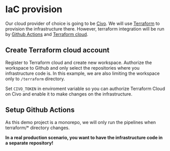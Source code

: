 # IaC provision
Our cloud provider of choice is going to be [Civo](https://www.civo.com/). We will use [Terraform](https://www.terraform.io/) to provision the infrastructure there. However, terraform integration will be run by [Github Actions](https://github.com/features/actions) and [Terraform cloud](https://www.terraform.io/cloud).
## Create Terraform cloud account
Register to Terraform cloud and create new workspace. Authorize the workspace to Github and only select the repositories where you infrastructure code is. In this example, we are also limiting the workspace only to `/terraform` directory.

Set `CIVO_TOKEN` in enviroment variable so you can authorize Terraform Cloud on Civo and enable it to make changes on the infrastructure.
## Setup Github Actions
As this demo project is a monorepo, we will only run the pipelines when terraform/* directory changes. 

**In a real production scenario, you want to have the infrastructure code in a separate repository!**